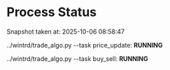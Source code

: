 # Process Status

Snapshot taken at: 2025-10-06 08:58:47

../wintrd/trade_algo.py --task price_update: **RUNNING**

../wintrd/trade_algo.py --task buy_sell: **RUNNING**


